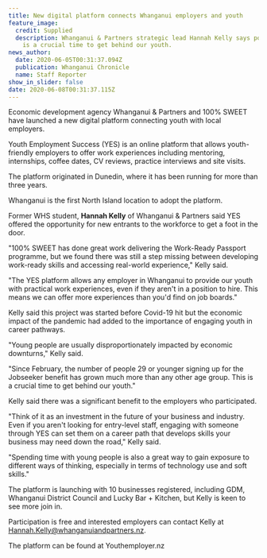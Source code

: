 ```yaml
---
title: New digital platform connects Whanganui employers and youth
feature_image:
  credit: Supplied
  description: Whanganui & Partners strategic lead Hannah Kelly says post-Covid-19
    is a crucial time to get behind our youth.
news_author:
  date: 2020-06-05T00:31:37.094Z
  publication: Whanganui Chronicle
  name: Staff Reporter
show_in_slider: false
date: 2020-06-08T00:31:37.115Z
---
```

Economic development agency Whanganui & Partners and 100% SWEET have launched a new digital platform connecting youth with local employers.

Youth Employment Success (YES) is an online platform that allows youth-friendly employers to offer work experiences including mentoring, internships, coffee dates, CV reviews, practice interviews and site visits.

The platform originated in Dunedin, where it has been running for more than three years.

Whanganui is the first North Island location to adopt the platform.

Former WHS student, **Hannah Kelly** of Whanganui & Partners said YES offered the opportunity for new entrants to the workforce to get a foot in the door.

"100% SWEET has done great work delivering the Work-Ready Passport programme, but we found there was still a step missing between developing work-ready skills and accessing real-world experience," Kelly said.

"The YES platform allows any employer in Whanganui to provide our youth with practical work experiences, even if they aren't in a position to hire. This means we can offer more experiences than you'd find on job boards."

Kelly said this project was started before Covid-19 hit but the economic impact of the pandemic had added to the importance of engaging youth in career pathways.

"Young people are usually disproportionately impacted by economic downturns," Kelly said.

"Since February, the number of people 29 or younger signing up for the Jobseeker benefit has grown much more than any other age group. This is a crucial time to get behind our youth."

Kelly said there was a significant benefit to the employers who participated.

"Think of it as an investment in the future of your business and industry. Even if you aren't looking for entry-level staff, engaging with someone through YES can set them on a career path that develops skills your business may need down the road," Kelly said.

"Spending time with young people is also a great way to gain exposure to different ways of thinking, especially in terms of technology use and soft skills."

The platform is launching with 10 businesses registered, including GDM, Whanganui District Council and Lucky Bar + Kitchen, but Kelly is keen to see more join in.

Participation is free and interested employers can contact Kelly at Hannah.Kelly@whanganuiandpartners.nz.

The platform can be found at Youthemployer.nz

